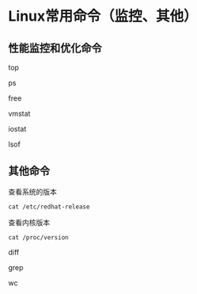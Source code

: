# Linux常用命令（监控、其他）

## 性能监控和优化命令

top

ps

free

vmstat

iostat

lsof



## 其他命令

查看系统的版本

```shell
cat /etc/redhat-release
```

查看内核版本

```shell
cat /proc/version
```

diff

grep

wc